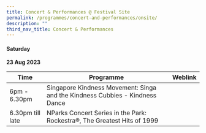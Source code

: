 ```yaml
---
title: Concert & Performances @ Festival Site
permalink: /programmes/concert-and-performances/onsite/
description: ""
third_nav_title: Concert & Performances
---
```

#### Saturday
**23 Aug 2023**

| Time | Programme | Weblink |
| -------- | -------- | -------- |
| 6pm - 6.30pm | Singapore Kindness Movement: Singa and the Kindness Cubbies - Kindness Dance | |
| 6.30pm till late | NParks Concert Series in the Park: Rockestra®, The Greatest Hits of 1999 |  |
<br>